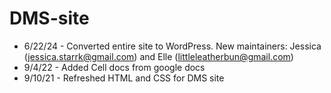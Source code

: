 # DMS-site

- 6/22/24 - Converted entire site to WordPress. New maintainers: Jessica (<jessica.starrk@gmail.com>) and Elle (<littleleatherbun@gmail.com>)
- 9/4/22 - Added Cell docs from google docs
- 9/10/21 - Refreshed HTML and CSS for DMS site

